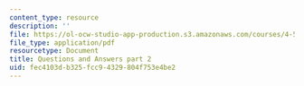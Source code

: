 ```yaml
---
content_type: resource
description: ''
file: https://ol-ocw-studio-app-production.s3.amazonaws.com/courses/4-540-introduction-to-shape-grammars-i-fall-2018/fec4103db325fcc94329804f753e4be2_MIT4_540F18_qa2.pdf
file_type: application/pdf
resourcetype: Document
title: Questions and Answers part 2
uid: fec4103d-b325-fcc9-4329-804f753e4be2
---
```

